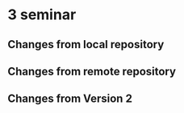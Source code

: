 # 3 seminar

## Changes from local repository

## Changes from remote repository

## Changes from Version 2